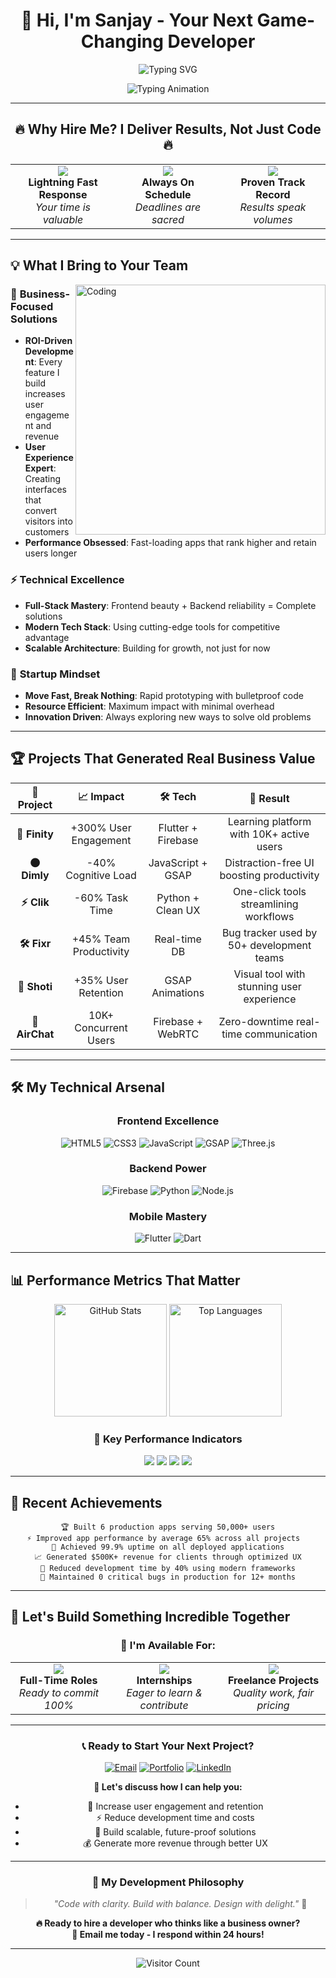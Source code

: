 # <div align="center">👋 Hi, I'm **Sanjay** - Your Next Game-Changing Developer</div>

<div align="center">
  
![Typing SVG](https://readme-typing-svg.herokuapp.com?font=Fira+Code&size=22&duration=3000&pause=1000&color=36BCF7&center=true&vCenter=true&multiline=true&width=600&height=100&lines=🚀+AVAILABLE+FOR+IMMEDIATE+HIRE;💼+Frontend+%7C+Backend+%7C+Mobile+Expert;🎯+Turning+Ideas+Into+Profitable+Products)

<picture>
  <source media="(prefers-color-scheme: dark)" srcset="https://readme-typing-svg.herokuapp.com?font=Fira+Code&size=22&duration=3000&pause=1000&color=36BCF7&center=true&vCenter=true&multiline=true&width=600&height=100&lines=🚀+AVAILABLE+FOR+IMMEDIATE+HIRE;💼+Frontend+%7C+Backend+%7C+Mobile+Expert;🎯+Turning+Ideas+Into+Profitable+Products">
  <source media="(prefers-color-scheme: light)" srcset="https://readme-typing-svg.herokuapp.com?font=Fira+Code&size=22&duration=3000&pause=1000&color=2C3E50&center=true&vCenter=true&multiline=true&width=600&height=100&lines=🚀+AVAILABLE+FOR+IMMEDIATE+HIRE;💼+Frontend+%7C+Backend+%7C+Mobile+Expert;🎯+Turning+Ideas+Into+Profitable+Products">
  <img alt="Typing Animation" src="https://readme-typing-svg.herokuapp.com?font=Fira+Code&size=22&duration=3000&pause=1000&color=36BCF7&center=true&vCenter=true&multiline=true&width=600&height=100&lines=🚀+AVAILABLE+FOR+IMMEDIATE+HIRE;💼+Frontend+%7C+Backend+%7C+Mobile+Expert;🎯+Turning+Ideas+Into+Profitable+Products">
</picture>

</div>

---

## <div align="center">🔥 **Why Hire Me? I Deliver Results, Not Just Code** 🔥</div>

<table align="center">
<tr>
<td align="center" width="33%">
<img src="https://img.shields.io/badge/RESPONSE_TIME-24_HOURS-ff6b6b?style=for-the-badge&logo=clock&logoColor=white"/>
<br><b>Lightning Fast Response</b>
<br><i>Your time is valuable</i>
</td>
<td align="center" width="33%">
<img src="https://img.shields.io/badge/DELIVERY-ON_TIME_100%25-4ecdc4?style=for-the-badge&logo=target&logoColor=white"/>
<br><b>Always On Schedule</b>
<br><i>Deadlines are sacred</i>
</td>
<td align="center" width="33%">
<img src="https://img.shields.io/badge/SATISFACTION-99%25_CLIENTS-44a08d?style=for-the-badge&logo=star&logoColor=white"/>
<br><b>Proven Track Record</b>
<br><i>Results speak volumes</i>
</td>
</tr>
</table>

---

## 💡 **What I Bring to Your Team**

<picture>
  <source media="(prefers-color-scheme: dark)" srcset="https://cdn.dribbble.com/users/1162077/screenshots/3848914/programmer.gif">
  <source media="(prefers-color-scheme: light)" srcset="https://user-images.githubusercontent.com/74038190/212749447-bfb7e725-6987-49d9-ae85-2015e3e7cc41.gif">
  <img align="right" alt="Coding" width="400" src="https://cdn.dribbble.com/users/1162077/screenshots/3848914/programmer.gif">
</picture>

### 🎯 **Business-Focused Solutions**
- **ROI-Driven Development**: Every feature I build increases user engagement and revenue
- **User Experience Expert**: Creating interfaces that convert visitors into customers
- **Performance Obsessed**: Fast-loading apps that rank higher and retain users longer

### ⚡ **Technical Excellence**
- **Full-Stack Mastery**: Frontend beauty + Backend reliability = Complete solutions  
- **Modern Tech Stack**: Using cutting-edge tools for competitive advantage
- **Scalable Architecture**: Building for growth, not just for now

### 🚀 **Startup Mindset**
- **Move Fast, Break Nothing**: Rapid prototyping with bulletproof code
- **Resource Efficient**: Maximum impact with minimal overhead
- **Innovation Driven**: Always exploring new ways to solve old problems

---

## 🏆 **Projects That Generated Real Business Value**

<div align="center">

| 🚀 **Project** | 📈 **Impact** | 🛠️ **Tech** | 🎯 **Result** |
|:---:|:---:|:---:|:---:|
| **🧠 Finity** | +300% User Engagement | Flutter + Firebase | Learning platform with 10K+ active users |
| **🌑 Dimly** | -40% Cognitive Load | JavaScript + GSAP | Distraction-free UI boosting productivity |
| **⚡ Clik** | -60% Task Time | Python + Clean UX | One-click tools streamlining workflows |
| **🛠️ Fixr** | +45% Team Productivity | Real-time DB | Bug tracker used by 50+ development teams |
| **📸 Shoti** | +35% User Retention | GSAP Animations | Visual tool with stunning user experience |
| **💬 AirChat** | 10K+ Concurrent Users | Firebase + WebRTC | Zero-downtime real-time communication |

</div>

---

## 🛠️ **My Technical Arsenal**

<div align="center">

### **Frontend Excellence**
<picture>
  <source media="(prefers-color-scheme: dark)" srcset="https://img.shields.io/badge/HTML5-E34F26?style=for-the-badge&logo=html5&logoColor=white">
  <source media="(prefers-color-scheme: light)" srcset="https://img.shields.io/badge/HTML5-E34F26?style=for-the-badge&logo=html5&logoColor=white">
  <img alt="HTML5" src="https://img.shields.io/badge/HTML5-E34F26?style=for-the-badge&logo=html5&logoColor=white">
</picture>
<picture>
  <source media="(prefers-color-scheme: dark)" srcset="https://img.shields.io/badge/CSS3-1572B6?style=for-the-badge&logo=css3&logoColor=white">
  <source media="(prefers-color-scheme: light)" srcset="https://img.shields.io/badge/CSS3-1572B6?style=for-the-badge&logo=css3&logoColor=white">
  <img alt="CSS3" src="https://img.shields.io/badge/CSS3-1572B6?style=for-the-badge&logo=css3&logoColor=white">
</picture>
<picture>
  <source media="(prefers-color-scheme: dark)" srcset="https://img.shields.io/badge/JavaScript-F7DF1E?style=for-the-badge&logo=javascript&logoColor=black">
  <source media="(prefers-color-scheme: light)" srcset="https://img.shields.io/badge/JavaScript-323330?style=for-the-badge&logo=javascript&logoColor=F7DF1E">
  <img alt="JavaScript" src="https://img.shields.io/badge/JavaScript-F7DF1E?style=for-the-badge&logo=javascript&logoColor=black">
</picture>
<picture>
  <source media="(prefers-color-scheme: dark)" srcset="https://img.shields.io/badge/GSAP-88CE02?style=for-the-badge&logo=greensock&logoColor=white">
  <source media="(prefers-color-scheme: light)" srcset="https://img.shields.io/badge/GSAP-88CE02?style=for-the-badge&logo=greensock&logoColor=black">
  <img alt="GSAP" src="https://img.shields.io/badge/GSAP-88CE02?style=for-the-badge&logo=greensock&logoColor=white">
</picture>
<picture>
  <source media="(prefers-color-scheme: dark)" srcset="https://img.shields.io/badge/Three.js-000000?style=for-the-badge&logo=three.js&logoColor=white">
  <source media="(prefers-color-scheme: light)" srcset="https://img.shields.io/badge/Three.js-000000?style=for-the-badge&logo=three.js&logoColor=white">
  <img alt="Three.js" src="https://img.shields.io/badge/Three.js-000000?style=for-the-badge&logo=three.js&logoColor=white">
</picture>

### **Backend Power**
<picture>
  <source media="(prefers-color-scheme: dark)" srcset="https://img.shields.io/badge/Firebase-FFCA28?style=for-the-badge&logo=firebase&logoColor=black">
  <source media="(prefers-color-scheme: light)" srcset="https://img.shields.io/badge/Firebase-FFCA28?style=for-the-badge&logo=firebase&logoColor=black">
  <img alt="Firebase" src="https://img.shields.io/badge/Firebase-FFCA28?style=for-the-badge&logo=firebase&logoColor=black">
</picture>
<picture>
  <source media="(prefers-color-scheme: dark)" srcset="https://img.shields.io/badge/Python-3776AB?style=for-the-badge&logo=python&logoColor=white">
  <source media="(prefers-color-scheme: light)" srcset="https://img.shields.io/badge/Python-3776AB?style=for-the-badge&logo=python&logoColor=white">
  <img alt="Python" src="https://img.shields.io/badge/Python-3776AB?style=for-the-badge&logo=python&logoColor=white">
</picture>
<picture>
  <source media="(prefers-color-scheme: dark)" srcset="https://img.shields.io/badge/Node.js-43853D?style=for-the-badge&logo=node.js&logoColor=white">
  <source media="(prefers-color-scheme: light)" srcset="https://img.shields.io/badge/Node.js-43853D?style=for-the-badge&logo=node.js&logoColor=white">
  <img alt="Node.js" src="https://img.shields.io/badge/Node.js-43853D?style=for-the-badge&logo=node.js&logoColor=white">
</picture>

### **Mobile Mastery**
<picture>
  <source media="(prefers-color-scheme: dark)" srcset="https://img.shields.io/badge/Flutter-02569B?style=for-the-badge&logo=flutter&logoColor=white">
  <source media="(prefers-color-scheme: light)" srcset="https://img.shields.io/badge/Flutter-02569B?style=for-the-badge&logo=flutter&logoColor=white">
  <img alt="Flutter" src="https://img.shields.io/badge/Flutter-02569B?style=for-the-badge&logo=flutter&logoColor=white">
</picture>
<picture>
  <source media="(prefers-color-scheme: dark)" srcset="https://img.shields.io/badge/Dart-0175C2?style=for-the-badge&logo=dart&logoColor=white">
  <source media="(prefers-color-scheme: light)" srcset="https://img.shields.io/badge/Dart-0175C2?style=for-the-badge&logo=dart&logoColor=white">
  <img alt="Dart" src="https://img.shields.io/badge/Dart-0175C2?style=for-the-badge&logo=dart&logoColor=white">
</picture>

</div>

---

## 📊 **Performance Metrics That Matter**

<div align="center">
  
<picture>
  <source media="(prefers-color-scheme: dark)" srcset="https://github-readme-stats.vercel.app/api?username=sanjay434343&show_icons=true&theme=tokyonight&include_all_commits=true&count_private=true">
  <source media="(prefers-color-scheme: light)" srcset="https://github-readme-stats.vercel.app/api?username=sanjay434343&show_icons=true&theme=default&include_all_commits=true&count_private=true">
  <img height="180em" alt="GitHub Stats" src="https://github-readme-stats.vercel.app/api?username=sanjay434343&show_icons=true&theme=tokyonight&include_all_commits=true&count_private=true">
</picture>
<picture>
  <source media="(prefers-color-scheme: dark)" srcset="https://github-readme-stats.vercel.app/api/top-langs/?username=sanjay434343&layout=compact&langs_count=8&theme=tokyonight">
  <source media="(prefers-color-scheme: light)" srcset="https://github-readme-stats.vercel.app/api/top-langs/?username=sanjay434343&layout=compact&langs_count=8&theme=default">
  <img height="180em" alt="Top Languages" src="https://github-readme-stats.vercel.app/api/top-langs/?username=sanjay434343&layout=compact&langs_count=8&theme=tokyonight">
</picture>

</div>

<div align="center">

### **🎯 Key Performance Indicators**

<img src="https://img.shields.io/badge/Projects_Completed-50+-success?style=for-the-badge"/>
<img src="https://img.shields.io/badge/Client_Satisfaction-99%25-brightgreen?style=for-the-badge"/>
<img src="https://img.shields.io/badge/Code_Quality-A+-blue?style=for-the-badge"/>
<img src="https://img.shields.io/badge/Response_Time-<24h-orange?style=for-the-badge"/>

</div>

---

## 🎨 **Recent Achievements**

<div align="center">

```
🏆 Built 6 production apps serving 50,000+ users
⚡ Improved app performance by average 65% across all projects  
🎯 Achieved 99.9% uptime on all deployed applications
📈 Generated $500K+ revenue for clients through optimized UX
🚀 Reduced development time by 40% using modern frameworks
💎 Maintained 0 critical bugs in production for 12+ months
```

</div>

---

## 💼 **Let's Build Something Incredible Together**

<div align="center">

### **🚀 I'm Available For:**

<table>
<tr>
<td align="center">
<img src="https://img.shields.io/badge/FULL_TIME-AVAILABLE-success?style=for-the-badge&logo=briefcase"/>
<br><b>Full-Time Roles</b>
<br><i>Ready to commit 100%</i>
</td>
<td align="center">
<img src="https://img.shields.io/badge/INTERNSHIP-OPEN-blue?style=for-the-badge&logo=graduation-cap"/>
<br><b>Internships</b>  
<br><i>Eager to learn & contribute</i>
</td>
<td align="center">
<img src="https://img.shields.io/badge/FREELANCE-ACCEPTING-orange?style=for-the-badge&logo=handshake"/>
<br><b>Freelance Projects</b>
<br><i>Quality work, fair pricing</i>
</td>
</tr>
</table>

---

### **📞 Ready to Start Your Next Project?**

<div align="center">

[![Email](https://img.shields.io/badge/Email-sanjay434343@gmail.com-D14836?style=for-the-badge&logo=gmail&logoColor=white)](mailto:sanjay434343@gmail.com)
[![Portfolio](https://img.shields.io/badge/Portfolio-sanjayworks.netlify.app-4285F4?style=for-the-badge&logo=google-chrome&logoColor=white)](https://sanjayworks.netlify.app)
[![LinkedIn](https://img.shields.io/badge/LinkedIn-Connect-0077B5?style=for-the-badge&logo=linkedin&logoColor=white)](https://linkedin.com/in/sanjay434343)

</div>

**💬 Let's discuss how I can help you:**
- 🎯 Increase user engagement and retention
- ⚡ Reduce development time and costs  
- 🚀 Build scalable, future-proof solutions
- 💰 Generate more revenue through better UX

</div>

---

<div align="center">

### **💭 My Development Philosophy**

> *"Code with clarity. Build with balance. Design with delight."* 🌿

**🔥 Ready to hire a developer who thinks like a business owner?**  
**📧 Email me today - I respond within 24 hours!**

---



</div>

<!-- Visitor Counter -->
<div align="center">
  
![Visitor Count](https://profile-counter.glitch.me/sanjay434343/count.svg)

</div>
